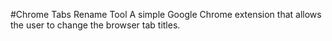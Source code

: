 #Chrome Tabs Rename Tool
A simple Google Chrome extension that allows the user to change
the browser tab titles.